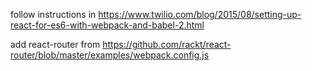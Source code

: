 follow instructions in
https://www.twilio.com/blog/2015/08/setting-up-react-for-es6-with-webpack-and-babel-2.html

add react-router from
https://github.com/rackt/react-router/blob/master/examples/webpack.config.js